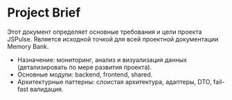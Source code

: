 # Project Brief

Этот документ определяет основные требования и цели проекта JSPulse. Является исходной точкой для всей проектной документации Memory Bank.

- Назначение: мониторинг, анализ и визуализация данных (детализировать по мере развития проекта).
- Основные модули: backend, frontend, shared.
- Архитектурные паттерны: слоистая архитектура, адаптеры, DTO, fail-fast валидация. 